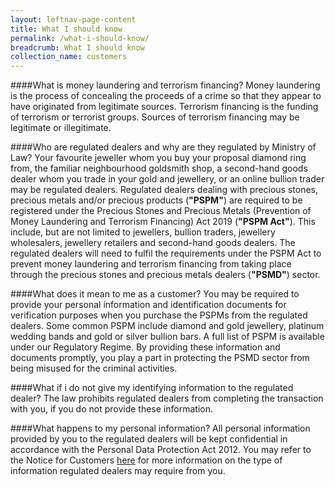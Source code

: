 ```yaml
---
layout: leftnav-page-content
title: What I should know
permalink: /what-i-should-know/
breadcrumb: What I should know
collection_name: customers
---
```


####What is money laundering and terrorism financing?
Money laundering is the process of concealing the proceeds of a crime so that they appear to have originated from legitimate sources. Terrorism financing is the funding of terrorism or terrorist groups. Sources of terrorism financing may be legitimate or illegitimate.

####Who are regulated dealers and why are they regulated by Ministry of Law?
Your favourite jeweller whom you buy your proposal diamond ring from, the familiar neighbourhood goldsmith shop, a second-hand goods dealer whom you trade in your gold and jewellery, or an online bullion trader may be regulated dealers.
Regulated dealers dealing with precious stones, precious metals and/or precious products (**"PSPM"**) are required to be registered under the Precious Stones and Precious Metals (Prevention of Money Laundering and Terrorism Financing) Act 2019 (**"PSPM Act"**). This include, but are not limited to jewellers, bullion traders, jewellery wholesalers, jewellery retailers and second-hand goods dealers. The regulated dealers will need to fulfil the requirements under the PSPM Act to prevent money laundering and terrorism financing from taking place through the precious stones and precious metals dealers (**"PSMD"**) sector.

####What does it mean to me as a customer?
You may be required to provide your personal information and identification documents for verification purposes when you purchase the PSPMs from the regulated dealers. Some common PSPM include diamond and gold jewellery, platinum wedding bands and gold or silver bullion bars. A full list of PSPM is available under our Regulatory Regime. By providing these information and documents promptly, you play a part in protecting the PSMD sector from being misused for the criminal activities.  

####What if i do not give my identifying information to the regulated dealer?
The law prohibits regulated dealers from completing the transaction with you, if you do not provide these information. 

####What happens to my personal information?
All personal information provided by you to the regulated dealers will be kept confidential in accordance with the Personal Data Protection Act 2012. You may refer to the Notice for Customers [here](/notice-for-customers/) for more information on the type of information regulated dealers may require from you.

